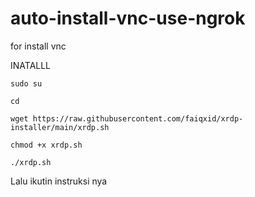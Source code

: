 # auto-install-vnc-use-ngrok
for install vnc 


INATALLL
```shell
sudo su
```
```shell
cd
```
```shell
wget https://raw.githubusercontent.com/faiqxid/xrdp-installer/main/xrdp.sh
```
```shell
chmod +x xrdp.sh
```
```shell
./xrdp.sh
```



Lalu ikutin instruksi nya
